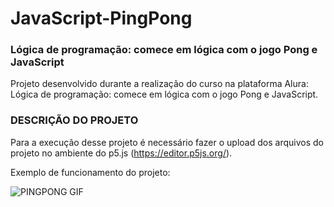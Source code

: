 # JavaScript-PingPong
### Lógica de programação: comece em lógica com o jogo Pong e JavaScript
Projeto desenvolvido durante a realização do curso na plataforma Alura: Lógica de programação: comece em lógica com o jogo Pong e JavaScript.

### DESCRIÇÃO DO PROJETO
Para a execução desse projeto é necessário fazer o upload dos arquivos do projeto no ambiente do p5.js (https://editor.p5js.org/).

Exemplo de funcionamento do projeto:

![PINGPONG GIF](https://github.com/ArlindoMessias/JavaScript-PingPong/assets/47644068/0df73014-dea4-4ed5-a786-585f4461dd9e)

